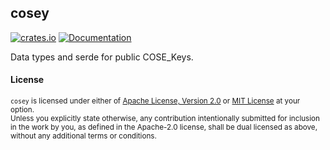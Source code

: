 ## cosey

[![crates.io][crates-image]][crates-link]
[![Documentation][docs-image]][docs-link]

Data types and serde for public COSE_Keys.

[crates-image]: https://img.shields.io/crates/v/cosey.svg?style=flat-square
[crates-link]: https://crates.io/crates/cosey
[docs-image]: https://img.shields.io/badge/docs.rs-api-green?style=flat-square
[docs-link]: https://docs.rs/cosey

#### License

<sup>`cosey` is licensed under either of [Apache License, Version 2.0](LICENSE-APACHE) or [MIT License](LICENSE-MIT) at your option.</sup>
<br>
<sub>Unless you explicitly state otherwise, any contribution intentionally submitted for inclusion in the work by you, as defined in the Apache-2.0 license, shall be dual licensed as above, without any additional terms or conditions.</sub>
